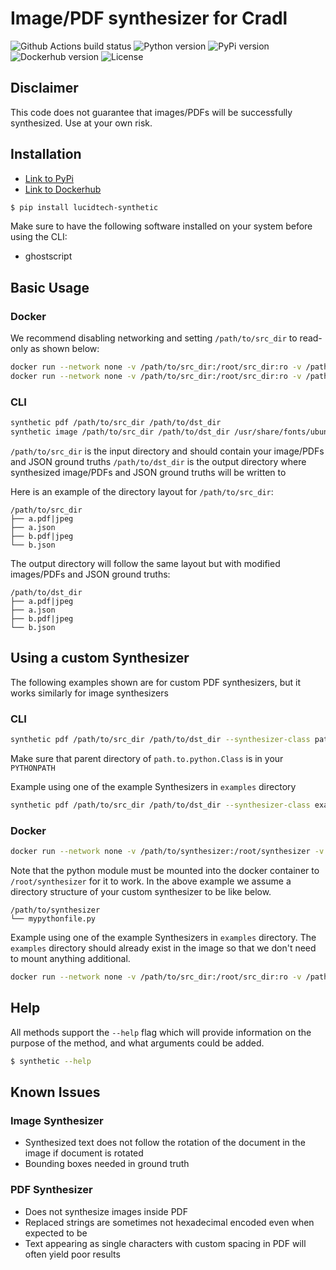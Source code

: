 # Image/PDF synthesizer for Cradl

![Github Actions build status](https://github.com/LucidtechAI/synthetic/actions/workflows/pipeline.yaml/badge.svg)
![Python version](https://img.shields.io/pypi/pyversions/lucidtech-synthetic?logo=Python)
![PyPi version](https://img.shields.io/pypi/v/lucidtech-synthetic?logo=PyPi)
![Dockerhub version](https://img.shields.io/docker/v/lucidtechai/synthetic?logo=Docker)
![License](https://img.shields.io/github/license/LucidtechAI/synthetic)

## Disclaimer

This code does not guarantee that images/PDFs will be successfully synthesized. Use at your own risk.

## Installation

- [Link to PyPi](https://pypi.org/project/lucidtech-synthetic/)
- [Link to Dockerhub](https://hub.docker.com/r/lucidtechai/synthetic/tags)

```bash
$ pip install lucidtech-synthetic
```

Make sure to have the following software installed on your system before using the CLI:

- ghostscript

## Basic Usage

### Docker

We recommend disabling networking and setting `/path/to/src_dir` to read-only as shown below:

```bash
docker run --network none -v /path/to/src_dir:/root/src_dir:ro -v /path/to/dst_dir:/root/dst_dir -it lucidtechai/synthetic pdf /root/src_dir /root/dst_dir
docker run --network none -v /path/to/src_dir:/root/src_dir:ro -v /path/to/dst_dir:/root/dst_dir -it lucidtechai/synthetic image /root/src_dir /root/dst_dir /usr/share/fonts/truetype/dejavu/DejaVuSansMono-Bold.ttf 6-36
```

### CLI

```bash
synthetic pdf /path/to/src_dir /path/to/dst_dir
synthetic image /path/to/src_dir /path/to/dst_dir /usr/share/fonts/ubuntu/Ubuntu-B.ttf 6-36
```

`/path/to/src_dir` is the input directory and should contain your image/PDFs and JSON ground truths
`/path/to/dst_dir` is the output directory where synthesized image/PDFs and JSON ground truths will be written to

Here is an example of the directory layout for `/path/to/src_dir`:
```
/path/to/src_dir
├── a.pdf|jpeg
├── a.json
├── b.pdf|jpeg
└── b.json
```

The output directory will follow the same layout but with modified images/PDFs and JSON ground truths:
```
/path/to/dst_dir
├── a.pdf|jpeg
├── a.json
├── b.pdf|jpeg
└── b.json
```

## Using a custom Synthesizer

The following examples shown are for custom PDF synthesizers, but it works similarly for image synthesizers

### CLI

```bash
synthetic pdf /path/to/src_dir /path/to/dst_dir --synthesizer-class path.to.python.Class
```

Make sure that parent directory of `path.to.python.Class` is in your `PYTHONPATH`

Example using one of the example Synthesizers in `examples` directory

```bash
synthetic pdf /path/to/src_dir /path/to/dst_dir --synthesizer-class examples.exclude-words.synthesizer.ExcludeWordsSynthesizer
```

### Docker

```bash
docker run --network none -v /path/to/synthesizer:/root/synthesizer -v /path/to/src_dir:/root/src_dir:ro -v /path/to/dst_dir:/root/dst_dir -it lucidtechai/synthetic pdf /root/src_dir /root/dst_dir --synthesizer-class mypythonfile.ExcludeWordsSynthesizer
```

Note that the python module must be mounted into the docker container to `/root/synthesizer` for it to work. In the above example we assume a directory structure of your custom synthesizer to be like below.

```
/path/to/synthesizer
└── mypythonfile.py
```

Example using one of the example Synthesizers in `examples` directory. The `examples` directory should already exist in the image so that we don't need to mount anything additional.

```bash
docker run --network none -v /path/to/src_dir:/root/src_dir:ro -v /path/to/dst_dir:/root/dst_dir -it lucidtechai/synthetic pdf /root/src_dir /root/dst_dir --synthesizer-class examples.exclude-words.synthesizer.ExcludeWordsSynthesizer
```

## Help

All methods support the `--help` flag which will provide information on the purpose of the method, 
and what arguments could be added.

```bash
$ synthetic --help
```

## Known Issues

### Image Synthesizer

- Synthesized text does not follow the rotation of the document in the image if document is rotated
- Bounding boxes needed in ground truth

### PDF Synthesizer

- Does not synthesize images inside PDF
- Replaced strings are sometimes not hexadecimal encoded even when expected to be
- Text appearing as single characters with custom spacing in PDF will often yield poor results
